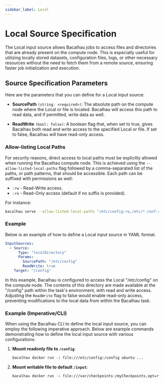 ```yaml
---
sidebar_label: Local
---
```

# Local Source Specification

The Local input source allows Bacalhau jobs to access files and directories that are already present on the compute node. This is especially useful for utilizing locally stored datasets, configuration files, logs, or other necessary resources without the need to fetch them from a remote source, ensuring faster job initialization and execution.

## Source Specification Parameters

Here are the parameters that you can define for a Local input source:

- **SourcePath** `(string: <required>)`: The absolute path on the compute node where the Local or file is located. Bacalhau will access this path to read data, and if permitted, write data as well.

- **ReadWrite** `(bool: false)`: A boolean flag that, when set to true, gives Bacalhau both read and write access to the specified Local or file. If set to false, Bacalhau will have read-only access.

### Allow-listing Local Paths

For security reasons, direct access to local paths must be explicitly allowed when running the Bacalhau compute node. This is achieved using the `--allow-listed-local-paths` flag followed by a comma-separated list of the paths, or path patterns, that should be accessible. Each path can be suffixed with permissions as well:

- `:rw` - Read-Write access.
- `:ro` - Read-Only access (default if no suffix is provided).

For instance:

```bash
bacalhau serve --allow-listed-local-paths "/etc/config:rw,/etc/*.conf:ro"
```

### Example

Below is an example of how to define a Local input source in YAML format.

```yaml
InputSources:
  - Source:
      Type: "localDirectory"
      Params:
        SourcePath: "/etc/config"
        ReadWrite: true
    Target: "/config"
```

In this example, Bacalhau is configured to access the Local "/etc/config" on the compute node. The contents of this directory are made available at the "/config" path within the task's environment, with read and write access. Adjusting the `ReadWrite` flag to false would enable read-only access, preventing modifications to the local data from within the Bacalhau task.


### Example (Imperative/CLI)

When using the Bacalhau CLI to define the local input source, you can employ the following imperative approach. Below are example commands demonstrating how to define the local input source with various configurations:

1. **Mount readonly file to `/config`**:
   ```bash
   bacalhau docker run -i file:///etc/config:/config ubuntu ...
   ```

2. **Mount writable file to default `/input`**:
   ```bash
   bacalhau docker run -i file:///var/checkpoints:/myCheckpoints,opt=rw=true ubuntu ...
   ```
